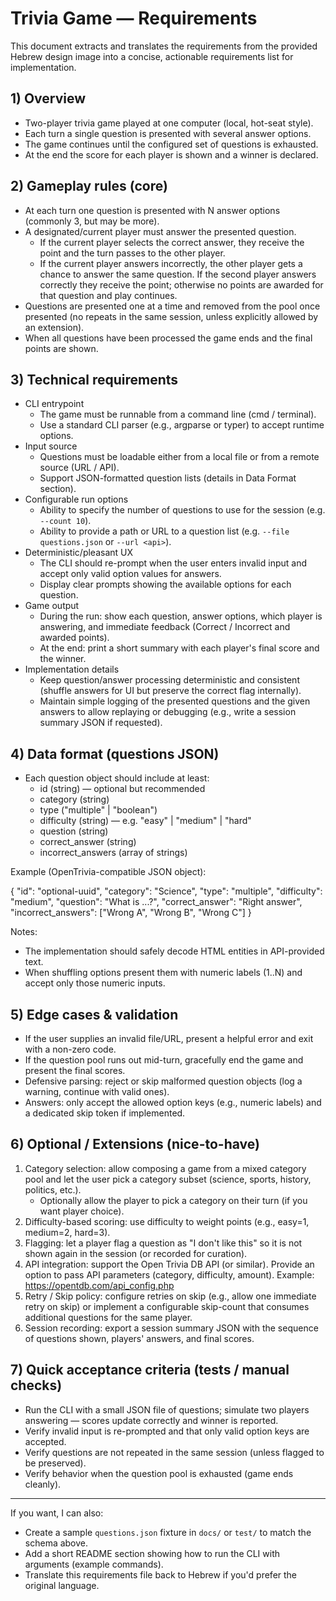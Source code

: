 # Trivia Game — Requirements

This document extracts and translates the requirements from the provided Hebrew design image into a concise, actionable requirements list for implementation.

## 1) Overview

- Two-player trivia game played at one computer (local, hot-seat style).
- Each turn a single question is presented with several answer options.
- The game continues until the configured set of questions is exhausted.
- At the end the score for each player is shown and a winner is declared.

## 2) Gameplay rules (core)

- At each turn one question is presented with N answer options (commonly 3, but may be more).
- A designated/current player must answer the presented question.
    - If the current player selects the correct answer, they receive the point and the turn passes to the other player.
    - If the current player answers incorrectly, the other player gets a chance to answer the same question. If the second player answers correctly they receive the point; otherwise no points are awarded for that question and play continues.
- Questions are presented one at a time and removed from the pool once presented (no repeats in the same session, unless explicitly allowed by an extension).
- When all questions have been processed the game ends and the final points are shown.

## 3) Technical requirements

- CLI entrypoint
    - The game must be runnable from a command line (cmd / terminal).
    - Use a standard CLI parser (e.g., argparse or typer) to accept runtime options.
- Input source
    - Questions must be loadable either from a local file or from a remote source (URL / API).
    - Support JSON-formatted question lists (details in Data Format section).
- Configurable run options
    - Ability to specify the number of questions to use for the session (e.g. `--count 10`).
    - Ability to provide a path or URL to a question list (e.g. `--file questions.json` or `--url <api>`).
- Deterministic/pleasant UX
    - The CLI should re-prompt when the user enters invalid input and accept only valid option values for answers.
    - Display clear prompts showing the available options for each question.
- Game output
    - During the run: show each question, answer options, which player is answering, and immediate feedback (Correct / Incorrect and awarded points).
    - At the end: print a short summary with each player's final score and the winner.
- Implementation details
    - Keep question/answer processing deterministic and consistent (shuffle answers for UI but preserve the correct flag internally).
    - Maintain simple logging of the presented questions and the given answers to allow replaying or debugging (e.g., write a session summary JSON if requested).

## 4) Data format (questions JSON)

- Each question object should include at least:
    - id (string) — optional but recommended
    - category (string)
    - type ("multiple" | "boolean")
    - difficulty (string) — e.g. "easy" | "medium" | "hard"
    - question (string)
    - correct_answer (string)
    - incorrect_answers (array of strings)

Example (OpenTrivia-compatible JSON object):

{
"id": "optional-uuid",
"category": "Science",
"type": "multiple",
"difficulty": "medium",
"question": "What is ...?",
"correct_answer": "Right answer",
"incorrect_answers": ["Wrong A", "Wrong B", "Wrong C"]
}

Notes:

- The implementation should safely decode HTML entities in API-provided text.
- When shuffling options present them with numeric labels (1..N) and accept only those numeric inputs.

## 5) Edge cases & validation

- If the user supplies an invalid file/URL, present a helpful error and exit with a non-zero code.
- If the question pool runs out mid-turn, gracefully end the game and present the final scores.
- Defensive parsing: reject or skip malformed question objects (log a warning, continue with valid ones).
- Answers: only accept the allowed option keys (e.g., numeric labels) and a dedicated skip token if implemented.

## 6) Optional / Extensions (nice-to-have)

1. Category selection: allow composing a game from a mixed category pool and let the user pick a category subset (science, sports, history, politics, etc.).
    - Optionally allow the player to pick a category on their turn (if you want player choice).
2. Difficulty-based scoring: use difficulty to weight points (e.g., easy=1, medium=2, hard=3).
3. Flagging: let a player flag a question as "I don't like this" so it is not shown again in the session (or recorded for curation).
4. API integration: support the Open Trivia DB API (or similar). Provide an option to pass API parameters (category, difficulty, amount). Example: https://opentdb.com/api_config.php
5. Retry / Skip policy: configure retries on skip (e.g., allow one immediate retry on skip) or implement a configurable skip-count that consumes additional questions for the same player.
6. Session recording: export a session summary JSON with the sequence of questions shown, players' answers, and final scores.

## 7) Quick acceptance criteria (tests / manual checks)

- Run the CLI with a small JSON file of questions; simulate two players answering — scores update correctly and winner is reported.
- Verify invalid input is re-prompted and that only valid option keys are accepted.
- Verify questions are not repeated in the same session (unless flagged to be preserved).
- Verify behavior when the question pool is exhausted (game ends cleanly).

---

If you want, I can also:

- Create a sample `questions.json` fixture in `docs/` or `test/` to match the schema above.
- Add a short README section showing how to run the CLI with arguments (example commands).
- Translate this requirements file back to Hebrew if you'd prefer the original language.
